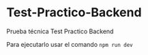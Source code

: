# Test-Practico-Backend
Prueba técnica Test Practico Backend


Para ejecutarlo usar el comando 
```npm run dev ```
